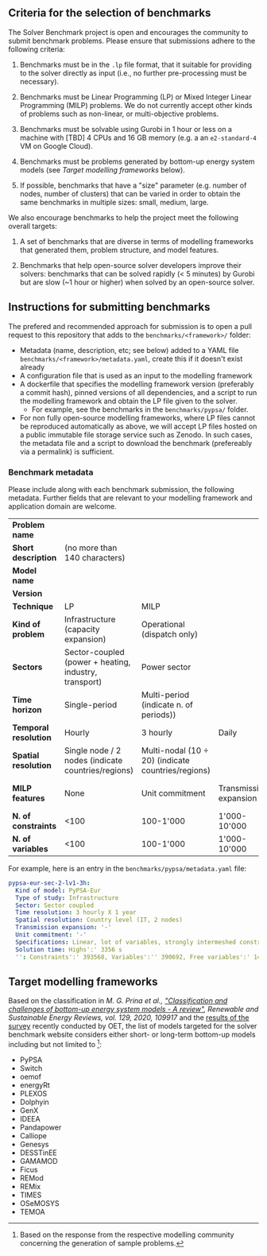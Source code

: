 ## Criteria for the selection of benchmarks

The Solver Benchmark project is open and encourages the community to submit benchmark problems. Please ensure that submissions adhere to the following criteria:

1. Benchmarks must be in the `.lp` file format, that it suitable for providing to the solver directly as input (i.e., no further pre-processing must be necessary).

1. Benchmarks must be Linear Programming (LP) or Mixed Integer Linear Programming (MILP) problems. We do not currently accept other kinds of problems such as non-linear, or multi-objective problems.

1. Benchmarks must be solvable using Gurobi in 1 hour or less on a machine with [TBD] 4 CPUs and 16 GB memory (e.g. a an `e2-standard-4` VM on Google Cloud).

1. Benchmarks must be problems generated by bottom-up energy system models (see *Target modelling frameworks* below).

1. If possible, benchmarks that have a "size" parameter (e.g. number of nodes, number of clusters) that can be varied in order to obtain the same benchmarks in multiple sizes: small, medium, large.

We also encourage benchmarks to help the project meet the following overall targets:

1. A set of benchmarks that are diverse in terms of modelling frameworks that generated them, problem structure, and model features.

1. Benchmarks that help open-source solver developers improve their solvers: benchmarks that can be solved rapidly (< 5 minutes) by Gurobi but are slow (~1 hour or higher) when solved by an open-source solver.

## Instructions for submitting benchmarks

The prefered and recommended approach for submission is to open a pull request to this repository that adds to the `benchmarks/<framework>/` folder:
- Metadata (name, description, etc; see below) added to a YAML file `benchmarks/<framework>/metadata.yaml`, create this if it doesn't exist already
- A configuration file that is used as an input to the modelling framework
- A dockerfile that specifies the modelling framework version (preferably a commit hash), pinned versions of all dependencies, and a script to run the modelling framework and obtain the LP file given to the solver.
    - For example, see the benchmarks in the `benchmarks/pypsa/` folder.
- For non fully open-source modelling frameworks, where LP files cannot be reproduced automatically as above, we will accept LP files hosted on a public immutable file storage service such as Zenodo. In such cases, the metadata file and a script to download the benchmark (prefereably via a permalink) is sufficient.

### Benchmark metadata

Please include along with each benchmark submission, the following metadata. Further fields that are relevant to your modelling framework and application domain are welcome.

||||||||
| -- | -- | -- | -- | -- | -- | -- |
| **Problem name** |
| **Short description** | (no more than 140 characters) |
| **Model name** |
| **Version** |
| **Technique** | LP | MILP |
| **Kind of problem** | Infrastructure (capacity expansion) | Operational (dispatch only) |
| **Sectors** | Sector-coupled (power + heating, industry, transport) | Power sector |
| **Time horizon** | Single-period | Multi-period (indicate n. of periods)) |
| **Temporal resolution** | Hourly | 3 hourly | Daily | Yearly |
| **Spatial resolution** | Single node / 2 nodes (indicate countries/regions) | Multi-nodal (10 $\div$ 20) (indicate countries/regions) |
| **MILP features** | None | Unit commitment | Transmission expansion | Other (please indicate) |
| **N. of constraints** | <100| 100-1'000| 1'000-10'000| 10'000-100'000| 100'000-1'000'000 | 1'000'000-10'000'000 |
| **N. of variables** | <100| 100-1'000| 1'000-10'000| 10'000-100'000| 100'000-1'000'000 | 1'000'000-10'000'000 |

For example, here is an entry in the `benchmarks/pypsa/metadata.yaml` file:

```yaml
pypsa-eur-sec-2-lv1-3h:
  Kind of model: PyPSA-Eur
  Type of study: Infrastructure
  Sector: Sector coupled
  Time resolution: 3 hourly X 1 year
  Spatial resolution: Country level (IT, 2 nodes)
  Transmission expansion: '-'
  Unit commitment: '-'
  Specifications: Linear, lot of variables, strongly intermeshed constraints
  Solution time: Highs':' 3356 s
  '': Constraints':' 393568, Variables':'' 390692, Free variables':' 1431
```

## Target modelling frameworks

Based on the classification in *M. G. Prina et al., ["Classification and challenges of bottom-up energy system models - A review"](https://www.sciencedirect.com/science/article/pii/S1364032120302082), Renewable and Sustainable Energy Reviews, vol. 129, 2020, 109917* and the [results of the survey](https://zenodo.org/records/13354034) recently conducted by OET, the list of models targeted for the solver benchmark website considers either short- or long-term bottom-up models including but not limited to [^1]:
- PyPSA
- Switch
- oemof
- energyRt
- PLEXOS
- Dolphyin
- GenX
- IDEEA
- Pandapower
- Calliope
- Genesys
- DESSTinEE
- GAMAMOD
- Ficus
- REMod
- REMix
- TIMES
- OSeMOSYS
- TEMOA

[^1]: Based on the response from the respective modelling community concerning the generation of sample problems.
